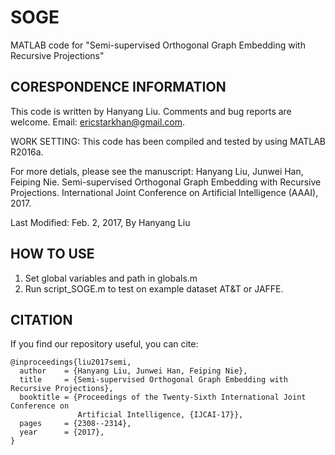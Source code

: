# SOGE
MATLAB code for "Semi-supervised Orthogonal Graph Embedding with Recursive Projections"

CORESPONDENCE INFORMATION
-------------------------

This code is written by Hanyang Liu. Comments and bug reports are welcome. Email: ericstarkhan@gmail.com.

WORK SETTING:
This code has been compiled and tested by using MATLAB R2016a.

For more detials, please see the manuscript:
Hanyang Liu, Junwei Han, Feiping Nie. 
Semi-supervised Orthogonal Graph Embedding with Recursive Projections. 
International Joint Conference on Artificial Intelligence (AAAI), 2017. 

Last Modified: Feb. 2, 2017, By Hanyang Liu


HOW TO USE
----------

1. Set global variables and path in globals.m
2. Run script_SOGE.m to test on example dataset AT&T or JAFFE.

CITATION
--------

If you find our repository useful, you can cite:
```
@inproceedings{liu2017semi,
  author    = {Hanyang Liu, Junwei Han, Feiping Nie},
  title     = {Semi-supervised Orthogonal Graph Embedding with Recursive Projections},
  booktitle = {Proceedings of the Twenty-Sixth International Joint Conference on
               Artificial Intelligence, {IJCAI-17}},
  pages     = {2308--2314},
  year      = {2017},
}
```
